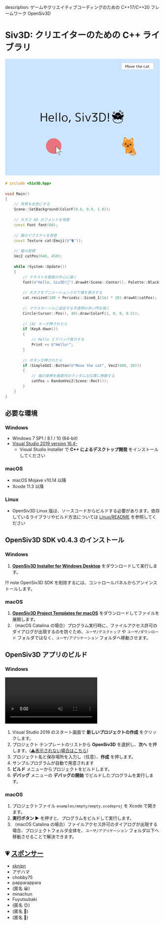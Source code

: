 description: ゲームやクリエイティブコーディングのための C++17/C++20 フレームワーク OpenSiv3D

# Siv3D: クリエイターのための C++ ライブラリ

![](https://github.com/Siv3D/siv3d.docs.images/blob/master/home/demo.gif?raw=true)

```C++
# include <Siv3D.hpp>

void Main()
{
	// 背景を水色にする
	Scene::SetBackground(ColorF(0.8, 0.9, 1.0));

	// 大きさ 60 のフォントを用意
	const Font font(60);

	// 猫のテクスチャを用意
	const Texture cat(Emoji(U"🐈"));

	// 猫の座標
	Vec2 catPos(640, 450);

	while (System::Update())
	{
		// テキストを画面の中心に描く
		font(U"Hello, Siv3D!🐣").drawAt(Scene::Center(), Palette::Black);

		// 大きさをアニメーションさせて猫を表示する
		cat.resized(100 + Periodic::Sine0_1(1s) * 20).drawAt(catPos);

		// マウスカーソルに追従する半透明の赤い円を描く
		Circle(Cursor::Pos(), 40).draw(ColorF(1, 0, 0, 0.5));

		// [A] キーが押されたら
		if (KeyA.down())
		{
			// Hello とデバッグ表示する
			Print << U"Hello!";
		}

		// ボタンが押されたら
		if (SimpleGUI::Button(U"Move the cat", Vec2(600, 20)))
		{
			// 猫の座標を画面内のランダムな位置に移動する
			catPos = RandomVec2(Scene::Rect());
		}
	}
}
```

## 必要な環境
### Windows
- Windows 7 SP1 / 8.1 / 10 (64-bit)
- [Visual Studio 2019 version 16.4-](https://visualstudio.microsoft.com/ja/downloads/)
    - Visual Studio Installer で **C++ によるデスクトップ開発** をインストールしてください

### macOS
- macOS Mojave v10.14 以降
- Xcode 11.3 以降

### Linux
- OpenSiv3D Linux 版は、ソースコードからビルドする必要があります。依存しているライブラリやビルド方法については [Linux/README](https://github.com/Siv3D/OpenSiv3D/blob/master/Linux/README_JP.md) を参照してください

## OpenSiv3D SDK v0.4.3 のインストール
### Windows
1. **[OpenSiv3D Installer for Windows Desktop](https://siv3d.jp/downloads/Siv3D/OpenSiv3D(0.4.3)Installer.exe)** をダウンロードして実行します。

!!! note
    OpenSiv3D SDK を削除するには、コントロールパネルからアンインストールします。

### macOS
1. **[OpenSiv3D Project Templates for macOS](https://siv3d.jp/downloads/Siv3D/siv3d_v0.4.3_macOS.zip)** をダウンロードしてファイルを展開します。
2. （macOS Catalina の場合）プログラム実行時に、ファイルアクセス許可のダイアログが出現するのを防ぐため、`ユーザ/デスクトップ` や `ユーザ/ダウンロード` フォルダではなく、`ユーザ/アプリケーション` フォルダへ移動させます。

## OpenSiv3D アプリのビルド
### Windows

<video src="https://github.com/Siv3D/siv3d.docs.images/blob/master/home/windows-project-2.mp4?raw=true" controls muted></video>

1. Visual Studio 2019 のスタート画面で **新しいプロジェクトの作成** をクリックします。
2. プロジェクト テンプレートのリストから **OpenSiv3D** を選択し、**次へ** を押します。([⚠️表示されない場合はこちら](https://siv3d.github.io/ja-jp/articles/troubleshooting/))
3. プロジェクト名と保存場所を入力し（任意）、**作成** を押します。
4. サンプルプログラムが自動で用意されます
5. **ビルド** メニューからプロジェクトをビルドします。
6. **デバッグ** メニューの **デバッグの開始** でビルドしたプログラムを実行します。

### macOS
1. プロジェクトファイル `examples/empty/empty.xcodeproj` を Xcode で開きます。
2. **実行ボタン ▶️** を押すと、プログラムをビルドして実行します。
3. （macOS Catalina の場合）ファイルアクセス許可のダイアログが出現する場合、プロジェクトフォルダ全体を、`ユーザ/アプリケーション` フォルダ以下へ移動させることで解決できます。


## 💗 [スポンサー](https://github.com/sponsors/Reputeless)
- [sknjpn](https://twitter.com/sknjpn)
- アゲハマ
- chobby75
- papparappara
- (匿名 😀)
- minachun
- Fuyutsubaki
- (匿名 😊)
- (匿名 🐝)
- (匿名 🐠)